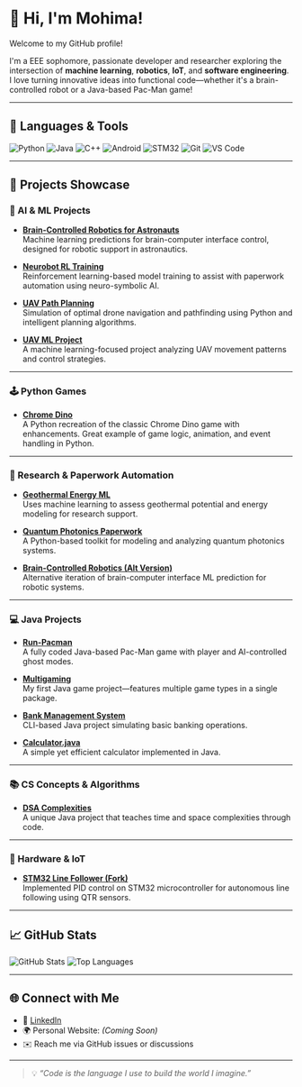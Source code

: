 
# 👋 Hi, I'm Mohima!

Welcome to my GitHub profile!

I'm a EEE sophomore, passionate developer and researcher exploring the intersection of **machine learning**, **robotics**, **IoT**, and **software engineering**. I love turning innovative ideas into functional code—whether it's a brain-controlled robot or a Java-based Pac-Man game!

---

## 🔧 Languages & Tools

![Python](https://img.shields.io/badge/Python-3776AB?style=flat-square&logo=python&logoColor=white)
![Java](https://img.shields.io/badge/Java-007396?style=flat-square&logo=java&logoColor=white)
![C++](https://img.shields.io/badge/C++-00599C?style=flat-square&logo=c%2B%2B&logoColor=white)
![Android](https://img.shields.io/badge/Android-3DDC84?style=flat-square&logo=android&logoColor=white)
![STM32](https://img.shields.io/badge/STM32-03234B?style=flat-square&logo=stmicroelectronics&logoColor=white)
![Git](https://img.shields.io/badge/Git-F05032?style=flat-square&logo=git&logoColor=white)
![VS Code](https://img.shields.io/badge/VSCode-007ACC?style=flat-square&logo=visual-studio-code&logoColor=white)

---

## 🚀 Projects Showcase

### 🧠 AI & ML Projects

- **[Brain-Controlled Robotics for Astronauts](https://github.com/Mohima6/BrainControlledRoboticsForAstronauts--ML-project-predictions-for-paperwork)**  
  Machine learning predictions for brain-computer interface control, designed for robotic support in astronautics.

- **[Neurobot RL Training](https://github.com/Mohima6/neurobot-ml-for-paperwork-rl-training)**  
  Reinforcement learning-based model training to assist with paperwork automation using neuro-symbolic AI.

- **[UAV Path Planning](https://github.com/Mohima6/UAVpathplanning)**  
  Simulation of optimal drone navigation and pathfinding using Python and intelligent planning algorithms.

- **[UAV ML Project](https://github.com/Mohima6/UAV-ML-PROJECT)**  
  A machine learning-focused project analyzing UAV movement patterns and control strategies.

---

### 🕹️ Python Games

- **[Chrome Dino](https://github.com/Mohima6/Chrome-Dino)**  
  A Python recreation of the classic Chrome Dino game with enhancements. Great example of game logic, animation, and event handling in Python.

---

### 🔬 Research & Paperwork Automation

- **[Geothermal Energy ML](https://github.com/Mohima6/geothermal-energy-ml-paperwork)**  
  Uses machine learning to assess geothermal potential and energy modeling for research support.

- **[Quantum Photonics Paperwork](https://github.com/Mohima6/QuantumPhotonics-paperwork)**  
  A Python-based toolkit for modeling and analyzing quantum photonics systems.

- **[Brain-Controlled Robotics (Alt Version)](https://github.com/Mohima6/Brain-Controlled-Robotics-ML-predictions-for-paperwork-)**  
  Alternative iteration of brain-computer interface ML prediction for robotic systems.

---

### 💻 Java Projects

- **[Run-Pacman](https://github.com/Mohima6/Run-Pacman)**  
  A fully coded Java-based Pac-Man game with player and AI-controlled ghost modes.

- **[Multigaming](https://github.com/Mohima6/Multigaming)**  
  My first Java game project—features multiple game types in a single package.

- **[Bank Management System](https://github.com/Mohima6/Bank-Management-System)**  
  CLI-based Java project simulating basic banking operations.

- **[Calculator.java](https://github.com/Mohima6/Calculator.java)**  
  A simple yet efficient calculator implemented in Java.

---

### 📚 CS Concepts & Algorithms

- **[DSA Complexities](https://github.com/Mohima6/DSA-complexities)**  
  A unique Java project that teaches time and space complexities through code.

---

### 🤖 Hardware & IoT

- **[STM32 Line Follower (Fork)](https://github.com/Mohima6/STM32-Line-Follower-with-PID)**  
  Implemented PID control on STM32 microcontroller for autonomous line following using QTR sensors.

---

## 📈 GitHub Stats

![GitHub Stats](https://github-readme-stats.vercel.app/api?username=Mohima6&show_icons=true&theme=radical)
![Top Languages](https://github-readme-stats.vercel.app/api/top-langs/?username=Mohima6&layout=compact&theme=radical)

---

## 🌐 Connect with Me

- 🔗 [LinkedIn](https://www.linkedin.com/)
- 🌍 Personal Website: *(Coming Soon)*
- ✉️ Reach me via GitHub issues or discussions

---

> 💡 *“Code is the language I use to build the world I imagine.”*  
